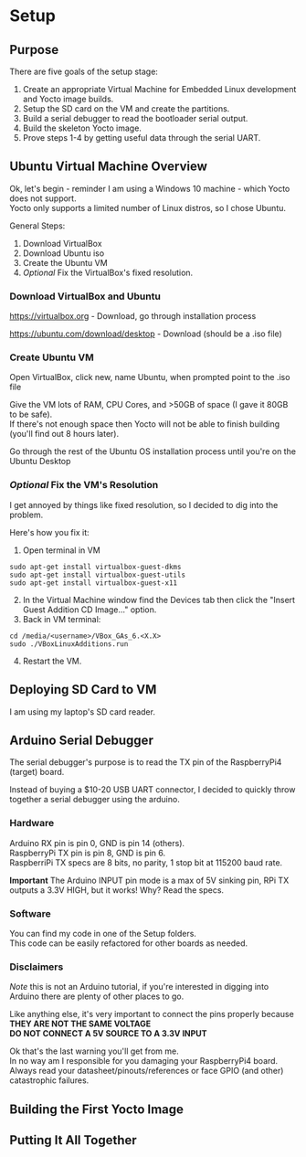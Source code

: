 # Setup

## Purpose
There are five goals of the setup stage:
1. Create an appropriate Virtual Machine for Embedded Linux development and Yocto image builds.
2. Setup the SD card on the VM and create the partitions.
3. Build a serial debugger to read the bootloader serial output.
4. Build the skeleton Yocto image.
5. Prove steps 1-4 by getting useful data through the serial UART.

## Ubuntu Virtual Machine Overview
Ok, let's begin - reminder I am using a Windows 10 machine - which Yocto does not support.\
Yocto only supports a limited number of Linux distros, so I chose Ubuntu.

General Steps:
1. Download VirtualBox
2. Download Ubuntu iso
3. Create the Ubuntu VM
4. *Optional* Fix the VirtualBox's fixed resolution.

### Download VirtualBox and Ubuntu
https://virtualbox.org - Download, go through installation process

https://ubuntu.com/download/desktop - Download (should be a .iso file)

### Create Ubuntu VM
Open VirtualBox, click new, name Ubuntu, when prompted point to the .iso file

Give the VM lots of RAM, CPU Cores, and >50GB of space (I gave it 80GB to be safe).\
If there's not enough space then Yocto will not be able to finish building (you'll find out 8 hours later).

Go through the rest of the Ubuntu OS installation process until you're on the Ubuntu Desktop

### *Optional* Fix the VM's Resolution
I get annoyed by things like fixed resolution, so I decided to dig into the problem. 

Here's how you fix it:
1. Open terminal in VM
```
sudo apt-get install virtualbox-guest-dkms
sudo apt-get install virtualbox-guest-utils
sudo apt-get install virtualbox-guest-x11
```
2. In the Virtual Machine window find the Devices tab then click the "Insert Guest Addition CD Image..." option.
3. Back in VM terminal:
```
cd /media/<username>/VBox_GAs_6.<X.X>
sudo ./VBoxLinuxAdditions.run
```
4. Restart the VM.

## Deploying SD Card to VM
I am using my laptop's SD card reader.



## Arduino Serial Debugger
The serial debugger's purpose is to read the TX pin of the RaspberryPi4 (target) board.

Instead of buying a $10-20 USB UART connector, I decided to quickly throw together a serial debugger using the arduino.

### Hardware
Arduino RX pin is pin 0, GND is pin 14 (others).\
RaspberryPi TX pin is pin 8, GND is pin 6.\
RaspberriPi TX specs are 8 bits, no parity, 1 stop bit at 115200 baud rate.

**Important** The Arduino INPUT pin mode is a max of 5V sinking pin, RPi TX outputs a 3.3V HIGH, but it works! Why? Read the specs.

### Software
You can find my code in one of the Setup folders.\
This code can be easily refactored for other boards as needed.

### **Disclaimers**
*Note* this is not an Arduino tutorial, if you're interested in digging into Arduino there are plenty of other places to go.

Like anything else, it's very important to connect the pins properly because **THEY ARE NOT THE SAME VOLTAGE**\
**DO NOT CONNECT A 5V SOURCE TO A 3.3V INPUT**

Ok that's the last warning you'll get from me.\
In no way am I responsible for you damaging your RaspberryPi4 board.\
Always read your datasheet/pinouts/references or face GPIO (and other) catastrophic failures.

## Building the First Yocto Image

## Putting It All Together

